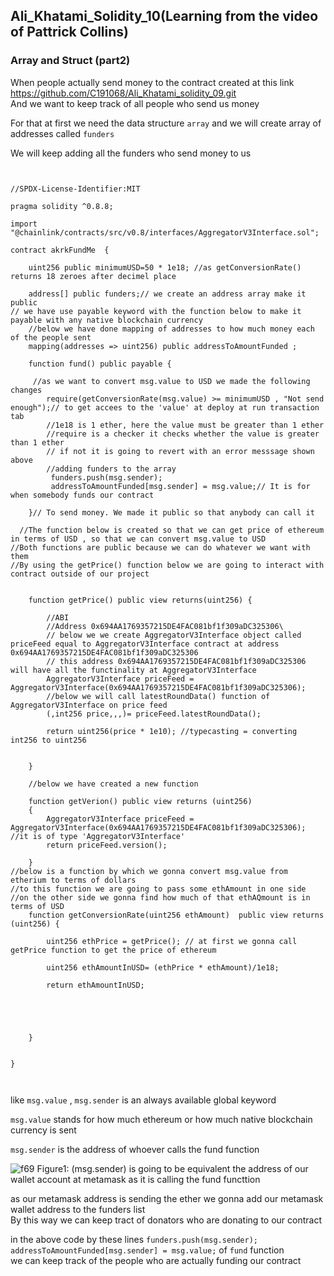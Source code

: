 ## Ali_Khatami_Solidity_10(Learning from the video of Pattrick Collins)

### Array and Struct (part2)

When people actually send money to the contract created at this link https://github.com/C191068/Ali_Khatami_solidity_09.git<br>
And we want to keep track of all people who send us money<br>

For that at first we need the data structure ```array```  and we will create array of addresses called ```funders``` <br>

We will keep adding all the funders who send money to us<br>

```


//SPDX-License-Identifier:MIT

pragma solidity ^0.8.8;

import "@chainlink/contracts/src/v0.8/interfaces/AggregatorV3Interface.sol";

contract akrkFundMe  {

    uint256 public minimumUSD=50 * 1e18; //as getConversionRate() returns 18 zeroes after decimel place
 
    address[] public funders;// we create an address array make it public 
// we have use payable keyword with the function below to make it payable with any native blockchain currency
    //below we have done mapping of addresses to how much money each of the people sent
    mapping(addresses => uint256) public addressToAmountFunded ;

    function fund() public payable {
     
     //as we want to convert msg.value to USD we made the following changes
        require(getConversionRate(msg.value) >= minimumUSD , "Not send enough");// to get accees to the 'value' at deploy at run transaction tab
        //1e18 is 1 ether, here the value must be greater than 1 ether
        //require is a checker it checks whether the value is greater than 1 ether
        // if not it is going to revert with an error messsage shown above
        //adding funders to the array 
         funders.push(msg.sender);
         addressToAmountFunded[msg.sender] = msg.value;// It is for when somebody funds our contract

    }// To send money. We made it public so that anybody can call it

  //The function below is created so that we can get price of ethereum in terms of USD , so that we can convert msg.value to USD
//Both functions are public because we can do whatever we want with them
//By using the getPrice() function below we are going to interact with contract outside of our project
  
  
    function getPrice() public view returns(uint256) {

        //ABI
        //Address 0x694AA1769357215DE4FAC081bf1f309aDC325306\
        // below we we create AggregatorV3Interface object called priceFeed equal to AggregatorV3Interface contract at address 0x694AA1769357215DE4FAC081bf1f309aDC325306
        // this address 0x694AA1769357215DE4FAC081bf1f309aDC325306 will have all the functinality at AggregatorV3Interface
        AggregatorV3Interface priceFeed = AggregatorV3Interface(0x694AA1769357215DE4FAC081bf1f309aDC325306);
        //below we will call latestRoundData() function of AggregatorV3Interface on price feed
        (,int256 price,,,)= priceFeed.latestRoundData();

        return uint256(price * 1e10); //typecasting = converting int256 to uint256

        
    }

    //below we have created a new function

    function getVerion() public view returns (uint256)
    {
        AggregatorV3Interface priceFeed = AggregatorV3Interface(0x694AA1769357215DE4FAC081bf1f309aDC325306); //it is of type 'AggregatorV3Interface'
        return priceFeed.version();

    }
//below is a function by which we gonna convert msg.value from etherium to terms of dollars
//to this function we are going to pass some ethAmount in one side
//on the other side we gonna find how much of that ethAQmount is in terms of USD
    function getConversionRate(uint256 ethAmount)  public view returns (uint256) {

        uint256 ethPrice = getPrice(); // at first we gonna call getPrice function to get the price of ethereum

        uint256 ethAmountInUSD= (ethPrice * ethAmount)/1e18;

        return ethAmountInUSD;

       



    }
    

}



```


like ```msg.value``` , ```msg.sender```  is an always available global keyword<br>

```msg.value``` stands for how much ethereum or how much native blockchain currency is sent <br>

```msg.sender``` is the address of whoever calls the fund function<br>

![f69](https://user-images.githubusercontent.com/89090776/236680143-41275d6b-1bf7-4739-af45-ab87dc065f50.jpg)
Figure1: (msg.sender) is going to be equivalent the address of our wallet account at metamask as it is calling the fund functtion<br>

as our metamask address is sending the ether we gonna add our metamask wallet address to the funders list<br>
By this way we can keep tract of donators who are donating to our contract<br>

in the above code by these lines  ```funders.push(msg.sender); addressToAmountFunded[msg.sender] = msg.value;``` of ```fund``` function <br>
we can keep track of the people who are actually funding our contract <br>








